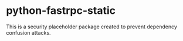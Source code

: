# python-fastrpc-static

This is a security placeholder package created to prevent dependency confusion attacks.